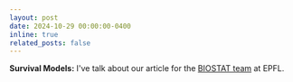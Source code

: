```yaml
---
layout: post
date: 2024-10-29 00:00:00-0400
inline: true
related_posts: false
---
```



**Survival Models:**
I've talk about our article for the [BIOSTAT team](https://www.epfl.ch/labs/biostat/biostat-chair-of-biostatistics/members/) at EPFL. 